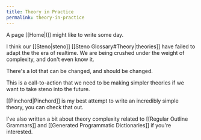 ```yaml
---
title: Theory in Practice
permalink: theory-in-practice
---
```


A page [[Home|I]] might like to write some day.

I think our [[Steno|steno]] [[Steno Glossary#Theory|theories]] have failed to adapt the the era of realtime. We are being crushed under the weight of complexity, and don't even know it.

There's a lot that can be changed, and should be changed.

This is a call-to-action that we need to be making simpler theories if we want to take steno into the future.

[[Pinchord|Pinchord]] is my best attempt to write an incredibly simple theory, you can check that out.

I've also written a bit about theory complexity related to [[Regular Outline Grammars]] and [[Generated Programmatic Dictionaries]] if you're interested.